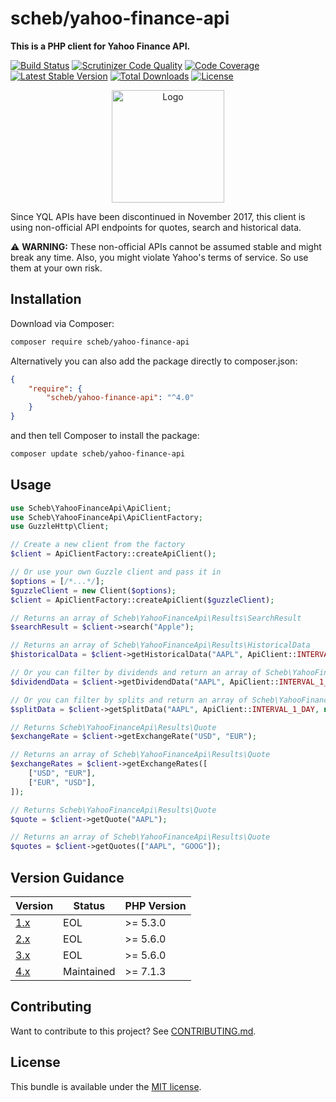 scheb/yahoo-finance-api
=======================

**This is a PHP client for Yahoo Finance API.**

[![Build Status](https://github.com/scheb/yahoo-finance-api/workflows/CI/badge.svg?branch=4.x)](https://github.com/scheb/yahoo-finance-api/actions?query=workflow%3ACI+branch%3A4.x)
[![Scrutinizer Code Quality](https://scrutinizer-ci.com/g/scheb/yahoo-finance-api/badges/quality-score.png?b=4.x)](https://scrutinizer-ci.com/g/scheb/yahoo-finance-api/?branch=4.x)
[![Code Coverage](https://scrutinizer-ci.com/g/scheb/yahoo-finance-api/badges/coverage.png?b=4.x)](https://scrutinizer-ci.com/g/scheb/yahoo-finance-api/?branch=4.x)
[![Latest Stable Version](https://poser.pugx.org/scheb/yahoo-finance-api/v/stable.svg)](https://packagist.org/packages/scheb/yahoo-finance-api)
[![Total Downloads](https://poser.pugx.org/scheb/yahoo-finance-api/downloads)](https://packagist.org/packages/scheb/yahoo-finance-api)
[![License](https://poser.pugx.org/scheb/yahoo-finance-api/license.svg)](https://packagist.org/packages/scheb/yahoo-finance-api)

<p align="center"><img alt="Logo" src="doc/logo.svg" width="180" /></p>

Since YQL APIs have been discontinued in November 2017, this client is using non-official API endpoints for quotes, search and historical data.

⚠️ **WARNING:** These non-official APIs cannot be assumed stable and might break any time. Also, you might violate Yahoo's terms of service. So use them at your own risk.

## Installation

Download via Composer:

```bash
composer require scheb/yahoo-finance-api
```

Alternatively you can also add the package directly to composer.json:

```json
{
    "require": {
        "scheb/yahoo-finance-api": "^4.0"
    }
}
```

and then tell Composer to install the package:

```bash
composer update scheb/yahoo-finance-api
```

## Usage

```php
use Scheb\YahooFinanceApi\ApiClient;
use Scheb\YahooFinanceApi\ApiClientFactory;
use GuzzleHttp\Client;

// Create a new client from the factory
$client = ApiClientFactory::createApiClient();

// Or use your own Guzzle client and pass it in
$options = [/*...*/];
$guzzleClient = new Client($options);
$client = ApiClientFactory::createApiClient($guzzleClient);

// Returns an array of Scheb\YahooFinanceApi\Results\SearchResult
$searchResult = $client->search("Apple");

// Returns an array of Scheb\YahooFinanceApi\Results\HistoricalData
$historicalData = $client->getHistoricalData("AAPL", ApiClient::INTERVAL_1_DAY, new \DateTime("-14 days"), new \DateTime("today"));

// Or you can filter by dividends and return an array of Scheb\YahooFinanceApi\Results\DividendData
$dividendData = $client->getDividendData("AAPL", ApiClient::INTERVAL_1_DAY, new \DateTime("-14 days"), new \DateTime("today"), ApiClient::FILTER_DIVIDENDS);

// Or you can filter by splits and return an array of Scheb\YahooFinanceApi\Results\SplitData
$splitData = $client->getSplitData("AAPL", ApiClient::INTERVAL_1_DAY, new \DateTime("-14 days"), new \DateTime("today"), ApiClient::FILTER_SPLITS);

// Returns Scheb\YahooFinanceApi\Results\Quote
$exchangeRate = $client->getExchangeRate("USD", "EUR");

// Returns an array of Scheb\YahooFinanceApi\Results\Quote
$exchangeRates = $client->getExchangeRates([
    ["USD", "EUR"],
    ["EUR", "USD"],
]);

// Returns Scheb\YahooFinanceApi\Results\Quote
$quote = $client->getQuote("AAPL");

// Returns an array of Scheb\YahooFinanceApi\Results\Quote
$quotes = $client->getQuotes(["AAPL", "GOOG"]);
```

Version Guidance
----------------

| Version        | Status     | PHP Version |
|----------------|------------|-------------|
| [1.x][v1-repo] | EOL        |>= 5.3.0     |
| [2.x][v2-repo] | EOL        |>= 5.6.0     |
| [3.x][v3-repo] | EOL        |>= 5.6.0     |
| [4.x][v4-repo] | Maintained |>= 7.1.3     |

[v1-repo]: https://github.com/scheb/yahoo-finance-api/tree/1.x
[v2-repo]: https://github.com/scheb/yahoo-finance-api/tree/2.x
[v3-repo]: https://github.com/scheb/yahoo-finance-api/tree/3.x
[v4-repo]: https://github.com/scheb/yahoo-finance-api/tree/4.x

Contributing
------------
Want to contribute to this project? See [CONTRIBUTING.md](CONTRIBUTING.md).

License
-------
This bundle is available under the [MIT license](LICENSE).
